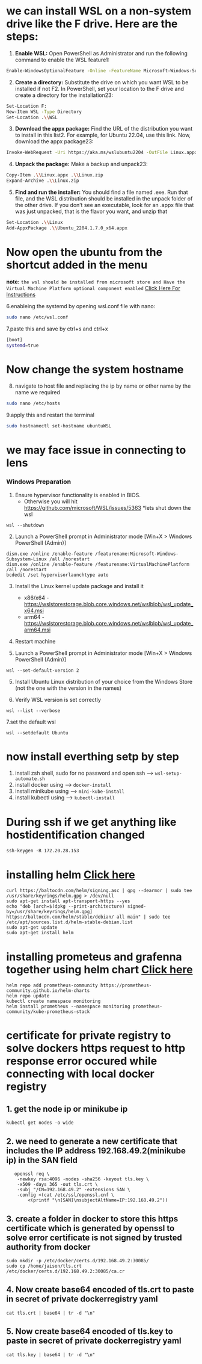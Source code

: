 # we can install WSL on a non-system drive like the F drive. Here are the steps:

1. **Enable WSL:** Open PowerShell as Administrator and run the following command to enable the WSL feature1:
```sh
Enable-WindowsOptionalFeature -Online -FeatureName Microsoft-Windows-Subsystem-Linux
```
2. **Create a directory:** Substitute the drive on which you want WSL to be installed if not F2. In PowerShell, set your location to the F drive and create a directory for the installation23:
```sh
Set-Location F:
New-Item WSL -Type Directory
Set-Location .\\WSL
```
3. **Download the appx package:** Find the URL of the distribution you want to install in this list2. For example, for Ubuntu 22.04, use this link. Now, download the appx package23:
```sh
Invoke-WebRequest -Uri https://aka.ms/wslubuntu2204 -OutFile Linux.appx -UseBasicParsing
```
4. **Unpack the package:** Make a backup and unpack23:
```sh
Copy-Item .\\Linux.appx .\\Linux.zip
Expand-Archive .\\Linux.zip
```
5. **Find and run the installer:** You should find a file named <distribution>.exe. Run that file, and the WSL distribution should be installed in the unpack folder of the other drive.
If you don’t see an executable, look for an .appx file that was just unpacked, that is the flavor you want, and unzip that
```sh
Set-Location .\\Linux
Add-AppxPackage .\\Ubuntu_2204.1.7.0_x64.appx
```

# Now open the ubuntu from the shortcut added in the menu

**note:** `the wsl should be installed from microsoft store and Have the Virtual Machine Platform optional component enabled` [Click Here For Instructions](https://devblogs.microsoft.com/commandline/a-preview-of-wsl-in-the-microsoft-store-is-now-available/#how-to-install-and-use-wsl-in-the-microsoft-store) 

6.enableing the systemd by opening wsl.conf file with nano:
```sh
sudo nano /etc/wsl.conf
```
7.paste this and save by ctrl+s and ctrl+x
```sh
[boot]
systemd=true
```

# Now change the system hostname

8. navigate to host file and replacing the ip by name or other name by the name we required
```sh
sudo nano /etc/hosts
```
9.apply this and restart the terminal
```sh
sudo hostnamectl set-hostname ubuntuWSL 
```
# we may face issue in connecting to lens

### Windows Preparation

1. Ensure hypervisor functionality is enabled in BIOS.
   * Otherwise you will hit https://github.com/microsoft/WSL/issues/5363
   *lets shut down the wsl
```
wsl --shutdown
```

2. Launch a PowerShell prompt in Administrator mode [Win+X > Windows PowerShell (Admin)]

```
dism.exe /online /enable-feature /featurename:Microsoft-Windows-Subsystem-Linux /all /norestart
dism.exe /online /enable-feature /featurename:VirtualMachinePlatform /all /norestart
bcdedit /set hypervisorlaunchtype auto
```
3. Install the Linux kernel update package and install it
   * x86/x64 - https://wslstorestorage.blob.core.windows.net/wslblob/wsl_update_x64.msi
   * arm64 - https://wslstorestorage.blob.core.windows.net/wslblob/wsl_update_arm64.msi

5. Restart machine

4. Launch a PowerShell prompt in Administrator mode [Win+X > Windows PowerShell (Admin)]

```
wsl --set-default-version 2
```

5. Install Ubuntu Linux distribution of your choice from the Windows Store (not the one with the version in the names)

6. Verify WSL version is set correctly

```
wsl --list --verbose
```
7.set the default wsl

```
wsl --setdefault Ubuntu
```
# now install everthing setp by step

1. install zsh shell, sudo for no password and open ssh --> `wsl-setup-automate.sh`
2. install docker using --> `docker-install`
3. install minikube using --> `mini-kube-install`
4. install kubectl using --> `kubectl-install`

# During ssh if we get anything like hostidentification changed
```
ssh-keygen -R 172.20.28.153
```

# installing helm [Click here](https://helm.sh/docs/intro/install/)

```
curl https://baltocdn.com/helm/signing.asc | gpg --dearmor | sudo tee /usr/share/keyrings/helm.gpg > /dev/null
sudo apt-get install apt-transport-https --yes
echo "deb [arch=$(dpkg --print-architecture) signed-by=/usr/share/keyrings/helm.gpg] https://baltocdn.com/helm/stable/debian/ all main" | sudo tee /etc/apt/sources.list.d/helm-stable-debian.list
sudo apt-get update
sudo apt-get install helm
```

# installing prometeus and grafenna together using helm chart [Click here](https://github.com/prometheus-community/helm-charts/blob/main/charts/kube-prometheus-stack/README.md)
```
helm repo add prometheus-community https://prometheus-community.github.io/helm-charts
helm repo update
kubectl create namespace monitoring
helm install prometheus --namespace monitoring prometheus-community/kube-prometheus-stack
```

# certificate for private registry to solve dockers https request to http response error occured while connecting with local docker registry

## 1. get the node ip or minikube ip
```
kubectl get nodes -o wide
``` 
## 2. we need to generate a new certificate that includes the IP address 192.168.49.2(minikube ip) in the SAN field
```
   openssl req \
    -newkey rsa:4096 -nodes -sha256 -keyout tls.key \
    -x509 -days 365 -out tls.crt \
    -subj "/CN=192.168.49.2" -extensions SAN \
    -config <(cat /etc/ssl/openssl.cnf \
        <(printf "\n[SAN]\nsubjectAltName=IP:192.168.49.2"))
```
## 3. create a folder in docker to store this https certificate which is generated by openssl to solve error certificate is not signed by trusted authority from docker
```
sudo mkdir -p /etc/docker/certs.d/192.168.49.2:30085/
sudo cp /home/jaison/tls.crt /etc/docker/certs.d/192.168.49.2:30085/ca.cr
```
## 4. Now create base64 encoded of tls.crt to paste in secret of private dockerregistry yaml
```
cat tls.crt | base64 | tr -d "\n" 
```
## 5. Now create base64 encoded of tls.key to paste in secret of private dockerregistry yaml
``` 
cat tls.key | base64 | tr -d "\n"
```

